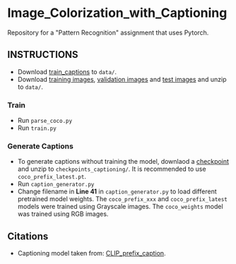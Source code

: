# Image_Colorization_with_Captioning
Repository for a "Pattern Recognition" assignment that uses Pytorch.

## INSTRUCTIONS
- Download [train_captions](https://drive.google.com/file/d/1D3EzUK1d1lNhD2hAvRiKPThidiVbP2K_/view?usp=sharing) to `data/`.
- Download [training images](http://images.cocodataset.org/zips/train2014.zip), [validation images](http://images.cocodataset.org/zips/val2014.zip) and [test images](http://images.cocodataset.org/zips/test2014.zip) and unzip to `data/`.

### Train
- Run `parse_coco.py`
- Run `train.py`

### Generate Captions
- To generate captions without training the model, downlaod a [checkpoint](https://drive.google.com/drive/folders/1uVuNwwoAZTdtsfwvYrqopBUY08KW-3tC?usp=sharing) and unzip to `checkpoints_captioning/`. It is recommended to use `coco_prefix_latest.pt`.
- Run `caption_generator.py`
- Change filename in **Line 41** in `caption_generator.py` to load different pretrained model weights. The `coco_prefix_xxx` and `coco_prefix_latest` models were trained using Grayscale images. The `coco_weights` model was trained using RGB images.

## Citations
- Captioning model taken from: [CLIP_prefix_caption](https://github.com/rmokady/CLIP_prefix_caption).
